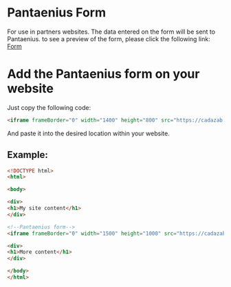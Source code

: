 # Pantaenius Form

For use in partners websites.
The data entered on the form will be sent to Pantaenius.
to see a preview of the form, please click the following link: [Form](https://cadazab.github.io/Pant-form/)

# Add the Pantaenius form on your website

Just copy the following code:

```html
<iframe frameBorder="0" width="1400" height="800" src="https://cadazab.github.io/Pant-form"></iframe>
```

And paste it into the desired location within your website.

## Example:
```html
<!DOCTYPE html>
<html>

<body>

<div>
<h1>My site content</h1>
</div> 

<!--Pantaenius form-->
<iframe frameBorder="0" width="1500" height="1000" src="https://cadazab.github.io/Pant-form"></iframe>

<div>
<h1>More content</h1>
</div> 

</body>
</html>
```



